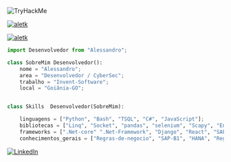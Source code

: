

<img src="https://tryhackme-badges.s3.amazonaws.com/Ale.e.png" alt="TryHackMe">

[![aletk](https://github-readme-stats.vercel.app/api?username=aletk&theme=highcontrast)](https://github.com/anuraghazra/github-readme-stats)

[![aletk](https://github-readme-stats.vercel.app/api/top-langs/?username=aletk&hide=html&layout=compact&theme=highcontrast)](https://github.com/anuraghazra/github-readme-stats)


```python
import Desenvolvedor from "Alessandro";

class SobreMim Desenvolvedor():
    nome = "Alessandro";
    area = "Desenvolvedor / CyberSec";
    trabalho = "Invent-Software";
    local = "Goiânia-GO";


class Skills  Desenvolvedor(SobreMim):

    linguagens = ["Python", "Bash", "TSQL", "C#", "JavaScript"];
    bibliotecas = ["Linq", "Socket", "pandas", "selenium", "Scapy", "Entre diversos Outros"];
    frameworks = [".Net-core" ".Net-Framework", "Django", "React", "SAPIU5"];
    conhecimentos_gerais = ["Regras-de-negocio", "SAP-B1", "HANA", "Regras-Fiscais", "Linux", "Windows", "Redes" ]

```

<p align="left">

  <a href="#" title="LinkedIn">
  <img src="https://img.shields.io/badge/-Linkedin-0e76a8?style=flat-square&logo=Linkedin&logoColor=white&link=https://www.linkedin.com/in/alessandro-dos-santos-5a1856214/" alt="LinkedIn"/></a>
</p>
